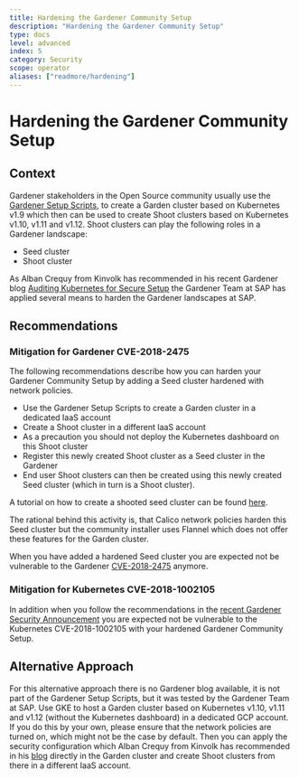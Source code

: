 ```yaml
---
title: Hardening the Gardener Community Setup
description: "Hardening the Gardener Community Setup"
type: docs
level: advanced
index: 5
category: Security
scope: operator
aliases: ["readmore/hardening"]
---
```


# Hardening the Gardener Community Setup
## Context
Gardener stakeholders in the Open Source community usually use the [Gardener Setup Scripts](https://github.com/gardener/landscape-setup), to create a Garden cluster based on Kubernetes v1.9 which then can be used to create Shoot clusters based on Kubernetes v1.10, v1.11 and v1.12. Shoot clusters can play the following roles in a Gardener landscape: 

- Seed cluster
- Shoot cluster 

As Alban Crequy from Kinvolk has recommended in his recent Gardener blog [Auditing Kubernetes for Secure Setup](https://gardener.cloud/050-tutorials/content/howto/insecure-configuration/) the Gardener Team at SAP has applied several means to harden the Gardener landscapes at SAP. 

## Recommendations
### Mitigation for Gardener CVE-2018-2475
The following recommendations describe how you can harden your Gardener Community Setup by adding a Seed cluster hardened with network policies.

- Use the Gardener Setup Scripts to create a Garden cluster in a dedicated IaaS account
- Create a Shoot cluster in a different IaaS account
- As a precaution you should not deploy the Kubernetes dashboard on this Shoot cluster
- Register this newly created Shoot cluster as a Seed cluster in the Gardener
- End user Shoot clusters can then be created using this newly created Seed cluster (which in turn is a Shoot cluster). 

A tutorial on how to create a shooted seed cluster can be found [here](/readmore/seed).

The rational behind this activity is, that Calico network policies harden this Seed cluster but the community installer uses Flannel which does not offer these features for the Garden cluster. 

When you have added a hardened Seed cluster you are expected not be vulnerable to the Gardener [CVE-2018-2475](https://groups.google.com/forum/#!topic/gardener/Pom2Y70cDpw) anymore.

### Mitigation for Kubernetes CVE-2018-1002105
In addition when you follow the recommendations in the [recent Gardener Security Announcement](https://groups.google.com/forum/#!topic/gardener/2icxEz0RAK4) you are expected not be vulnerable to the Kubernetes CVE-2018-1002105 with your hardened Gardener Community Setup.

## Alternative Approach 
For this alternative approach there is no Gardener blog available, it is not part of the Gardener Setup Scripts, but it was tested by the Gardener Team at SAP. Use GKE to host a Garden cluster based on Kubernetes v1.10, v1.11 and v1.12 (without the Kubernetes dashboard) in a dedicated GCP account. If you do this by your own, please ensure that the network policies are turned on, which might not be the case by default. Then you can apply the security configuration which Alban Crequy from Kinvolk has recommended in his [blog](https://gardener.cloud/050-tutorials/content/howto/insecure-configuration/) directly in the Garden cluster and create Shoot clusters from there in a different IaaS account. 
